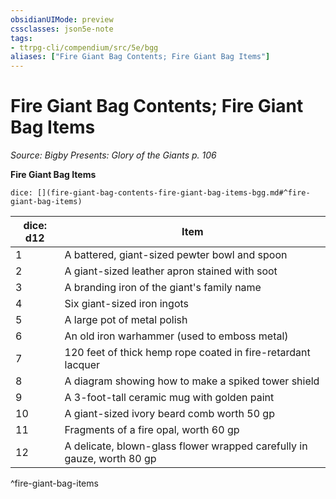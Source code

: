```yaml
---
obsidianUIMode: preview
cssclasses: json5e-note
tags:
- ttrpg-cli/compendium/src/5e/bgg
aliases: ["Fire Giant Bag Contents; Fire Giant Bag Items"]
---
```

# Fire Giant Bag Contents; Fire Giant Bag Items
*Source: Bigby Presents: Glory of the Giants p. 106* 

**Fire Giant Bag Items**

`dice: [](fire-giant-bag-contents-fire-giant-bag-items-bgg.md#^fire-giant-bag-items)`

| dice: d12 | Item |
|-----------|------|
| 1 | A battered, giant-sized pewter bowl and spoon |
| 2 | A giant-sized leather apron stained with soot |
| 3 | A branding iron of the giant's family name |
| 4 | Six giant-sized iron ingots |
| 5 | A large pot of metal polish |
| 6 | An old iron warhammer (used to emboss metal) |
| 7 | 120 feet of thick hemp rope coated in fire-retardant lacquer |
| 8 | A diagram showing how to make a spiked tower shield |
| 9 | A 3-foot-tall ceramic mug with golden paint |
| 10 | A giant-sized ivory beard comb worth 50 gp |
| 11 | Fragments of a fire opal, worth 60 gp |
| 12 | A delicate, blown-glass flower wrapped carefully in gauze, worth 80 gp |
^fire-giant-bag-items